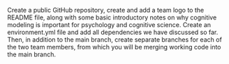 Create a public GitHub repository, create and add a team logo to the README file, along with some basic introductory notes on why cognitive modeling is important for psychology and cognitive science. Create an environment.yml file and add all dependencies we have discussed so far. Then, in addition to the main branch, create separate branches for each of the two team members, from which you will be merging working code into the main branch.
